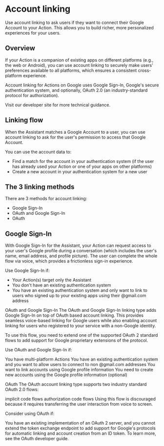 # Account linking

Use account linking to ask users if they want to connect their Google Account to
your Action. This allows you to build richer, more personalized experiences for
your users.

## Overview

If your Action is a companion of existing apps on different platforms (e.g., the
web or Android), you can use account linking to securely make users' preferences
available to all platforms, which ensures a consistent cross-platform
experience.

Account linking for Actions on Google uses Google Sign-In, Google's secure
authentication system, and optionally, OAuth 2.0 (an industry-standard protocol
for authorization).

Visit our developer site for more technical guidance.

## Linking flow

When the Assistant matches a Google Account to a user, you can use account
linking to ask for the user's permission to access that Google Account.

You can use the account data to:

- Find a match for the account in your authentication system (if the user has
  already used your Action or one of your apps on other platforms)
- Create a new account in your authentication system for a new user

## The 3 linking methods
There are 3 methods for account linking:

- Google Sign-In
- OAuth and Google Sign-In
- OAuth

## Google Sign-In

With Google Sign-In for the Assistant, your Action can request access to your user's Google profile during a conversation (which includes the user's name, email address, and profile picture). The user can complete the whole flow via voice, which provides a frictionless sign-in experience.

Use Google Sign-In if:

- Your Action(s) target only the Assistant
- You don't have an existing authentication system
- You have an existing authentication system and only want to link to users who signed up to your existing apps using their @gmail.com address

OAuth and Google Sign-In
The OAuth and Google Sign-In linking type adds Google Sign-In on top of OAuth based account linking. This provides seamless voice-based linking for Google users while also enabling account linking for users who registered to your service with a non-Google identity.

To use this flow, you need to extend one of the supported OAuth 2 standard flows to add support for Google proprietary extensions of the protocol.

Use OAuth and Google Sign-In if:

You have multi-platform Actions
You have an existing authentication system and you want to allow users to connect to non @gmail.com addresses
You want to link accounts using Google profile information
You need to create new accounts using the Google profile information (optional)

OAuth
The OAuth account linking type supports two industry standard OAuth 2.0 flows:

implicit code flows
authorization code flows
Using this flow is discouraged because it requires transferring the user interaction from voice to screen.

Consider using OAuth if:

You have an existing implementation of an OAuth 2 server, and you cannot extend the token exchange endpoint to add support for Google's protocols for automatic linking and account creation from an ID token.
To learn more, see the OAuth developer guide.
